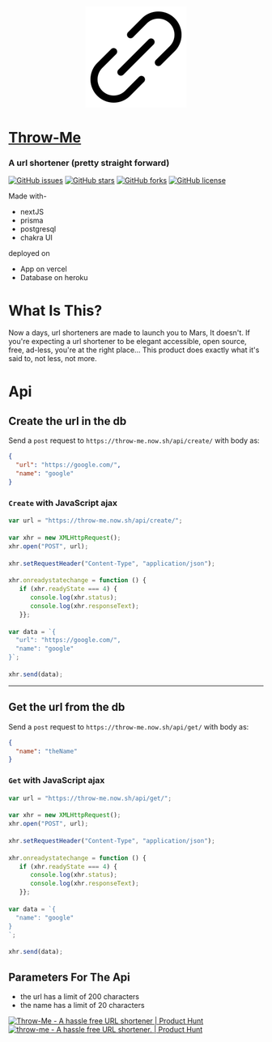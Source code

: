 <p align="center">
  <img src="/public/favicon.ico" />
</p>

# [Throw-Me](https://throw-me.vercel.app/)

### A url shortener (pretty straight forward)

[![GitHub issues](https://img.shields.io/github/issues/volcareso/throw-me?style=for-the-badge)](https://github.com/volcareso/throw-me/issues)
[![GitHub stars](https://img.shields.io/github/stars/volcareso/throw-me?style=for-the-badge)](https://github.com/volcareso/throw-me/stargazers)
[![GitHub forks](https://img.shields.io/github/forks/volcareso/throw-me?style=for-the-badge)](https://github.com/volcareso/throw-me/network)
[![GitHub license](https://img.shields.io/github/license/volcareso/throw-me?label=LICENCE&style=for-the-badge)](https://github.com/volcareso/throw-me/blob/main/LICENCE)

Made with-

- nextJS
- prisma
- postgresql
- chakra UI

deployed on

- App on vercel
- Database on heroku

# What Is This?

Now a days, url shorteners are made to launch you to Mars,
It doesn't.
If you're expecting a url shortener to be elegant accessible, open source, free, ad-less, you're at the right place...
This product does exactly what it's said to, not less, not more.

# Api

## Create the url in the db

Send a `post` request to `https://throw-me.now.sh/api/create/`
with body as:

```json
{
  "url": "https://google.com/",
  "name": "google"
}
```

### `Create` with JavaScript ajax

```JavaScript
var url = "https://throw-me.now.sh/api/create/";

var xhr = new XMLHttpRequest();
xhr.open("POST", url);

xhr.setRequestHeader("Content-Type", "application/json");

xhr.onreadystatechange = function () {
   if (xhr.readyState === 4) {
      console.log(xhr.status);
      console.log(xhr.responseText);
   }};

var data = `{
  "url": "https://google.com/",
  "name": "google"
}`;

xhr.send(data);

```

---

## Get the url from the db

Send a `post` request to `https://throw-me.now.sh/api/get/`
with body as:

```json
{
  "name": "theName"
}
```

### `Get` with JavaScript ajax

```JavaScript
var url = "https://throw-me.now.sh/api/get/";

var xhr = new XMLHttpRequest();
xhr.open("POST", url);

xhr.setRequestHeader("Content-Type", "application/json");

xhr.onreadystatechange = function () {
   if (xhr.readyState === 4) {
      console.log(xhr.status);
      console.log(xhr.responseText);
   }};

var data = `{
  "name": "google"
}
`;

xhr.send(data);
```

## Parameters For The Api

- the url has a limit of 200 characters
- the name has a limit of 20 characters

<a href="https://www.producthunt.com/posts/throw-me?utm_source=badge-top-post-badge&utm_medium=badge&utm_souce=badge-throw-me" target="_blank"><img src="https://api.producthunt.com/widgets/embed-image/v1/top-post-badge.svg?post_id=321140&theme=light&period=daily" alt="Throw-Me - A hassle free URL shortener | Product Hunt" style="width: 250px; height: 54px;" width="250" height="54" /></a>
<a href="https://www.producthunt.com/posts/throw-me?utm_source=badge-review&utm_medium=badge&utm_souce=badge-throw-me#discussion-body" target="_blank"><img src="https://api.producthunt.com/widgets/embed-image/v1/review.svg?post_id=321140&theme=light" alt="throw-me - A hassle free URL shortener. | Product Hunt" style="width: 250px; height: 54px;" width="250" height="54" /></a>
